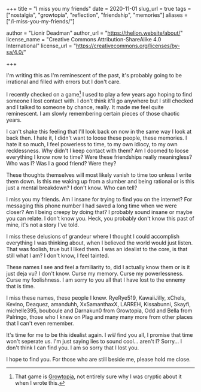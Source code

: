+++
title = "I miss you my friends"
date = 2020-11-01
slug_url = true
tags = ["nostalgia", "growtopia", "reflection", "friendship", "memories"]
aliases = ["/i-miss-you-my-friends/"]

author = "Lionir Deadman"
author_url = "https://thelion.website/about/"
license_name = "Creative Commons Attribution-ShareAlike 4.0 International"
license_url = "https://creativecommons.org/licenses/by-sa/4.0/"

+++

I'm writing this as I'm reminescent of the past, it's probably going to be irrational and filled with errors but I don't care.
<!--more-->
I recently checked on a game[^1] I used to play a few years ago hoping to find someone I lost contact with. I don't think it'll go anywhere but I still checked and I talked to someone by chance, really. It made me feel quite reminescent. I am slowly remembering certain pieces of those chaotic years. 

I can't shake this feeling that I'll look back on now in the same way I look at back then. I hate it, I didn't want to loose these people, these memories. I hate it so much, I feel powerless to time, to my own idiocy, to my own recklessness. Why didn't I keep contact with them? Am I doomed to loose everything I know now to time? Were these friendships really meaningless? Who was I? Was I a good friend? Were they?

These thoughts themselves will most likely vanish to time too unless I write them down. Is this me waking up from a slumber and being rational or is this just a mental breakdown? I don't know. Who can tell?

I miss you my friends. Am I insane for trying to find you on the internet? For messaging this phone number I had saved a long time when we were closer? Am I being creepy by doing that? I probably sound insane or maybe you can relate. I don't know you. Heck, you probably don't know this past of mine, it's not a story I've told.

I miss these delusions of grandeur where I thought I could accomplish everything I was thinking about, when I believed the world would just listen. That was foolish, true but I liked them. I was an idealist to the core, is that still what I am? I don't know, I feel tainted.

These names I see and feel a familiarity to, did I actually know them or is it just deja vu? I don't know. Curse my memory. Curse my powerlessness. Curse my foolishness. I am sorry to you all that I have lost to the ennemy that is time.

I miss these names, these people I knew. RyeRye519, KawaiiJilly, xChels, Kevino, Deaquez, amanduhh, XxSamanthaxX, LARREH, Kissabunni, Skayfi, michelle395, bouboule and Darnakun0 from Growtopia, Odd and Bella from Palringo, those who I knew on Plag and many many more from other places that I can't even remember.

It's time for me to be this idealist again. I *will* find you all, I promise that time won't seperate us. I'm just saying lies to sound cool... aren't I? Sorry... I don't think I can find you. I am so sorry that I lost you.

I hope to find you. For those who are still beside me, please hold me close.

[^1]: That game is [Growtopia](https://growtopiagame.com/), not entirely sure why I was cryptic about it when I wrote this.

